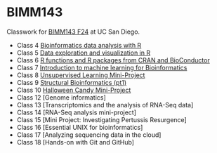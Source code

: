 # BIMM143
Classwork for [BIMM143 F24](https://bioboot.github.io/bimm143_F24/) at UC San Diego.

- Class 4 [Bioinformatics data analysis with R](https://github.com/NatalianaH/bimm143_github/blob/main/Class04/Lab04.html)
- Class 5 [Data exploration and visualization in R](https://github.com/NatalianaH/bimm143_github/blob/main/class05/class05.md)
- Class 6 [R functions and R packages from CRAN and BioConductor](https://github.com/NatalianaH/bimm143_github/blob/main/Class06/Class6.md)
- Class 7 [Introduction to machine learning for Bioinformatics](https://github.com/NatalianaH/bimm143_github/blob/main/Class07/Class07.md)
- Class 8 [Unsupervised Learning Mini-Project](https://github.com/NatalianaH/bimm143_github/blob/main/Class08/Class08_mini_project.md)
- Class 9 [Structural Bioinformatics (pt1)](https://github.com/NatalianaH/bimm143_github/blob/main/Class09/Class09.md)
- Class 10 [Halloween Candy Mini-Project](https://github.com/NatalianaH/bimm143_github/blob/main/Class10/Class10.md)
- Class 12 [Genome informatics]
- Class 13 [Transcriptomics and the analysis of RNA-Seq data]
- Class 14 [RNA-Seq analysis mini-project]
- Class 15 [Mini Project: Investigating Pertussis Resurgence]
- Class 16 [Essential UNIX for bioinformatics]
- Class 17 [Analyzing sequencing data in the cloud]
- Class 18 [Hands-on with Git and GitHub]
